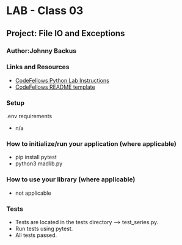 # LAB - Class 03

## Project: File IO and Exceptions

### Author:Johnny Backus

### Links and Resources

- [CodeFellows Python Lab Instructions](https://codefellows.github.io/code-401-python-guide/reference/submission-instructions/labs/)
- [CodeFellows README template](https://codefellows.github.io/code-401-python-guide/reference/submission-instructions/labs/README-template.html)

### Setup
.env requirements
- n/a

### How to initialize/run your application (where applicable)

- pip install pytest
- python3 madlib.py

### How to use your library (where applicable)

- not applicable

### Tests

- Tests are located in the tests directory --> test_series.py.
- Run tests using pytest.
- All tests passed.
